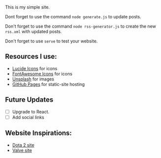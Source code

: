 This is my simple site.

Dont forget to use the command `node generate.js` to update posts.

Don't forget to use the command `node rss-generator.js` to create the new `rss.xml` with updated posts.

Don't forget to use `serve` to test your website.

## Resources I use:

- [Lucide Icons](https://lucide.dev/) for icons
- [FontAwesome Icons](https://fontawesome.com/) for icons
- [Unsplash](https://unsplash.com/) for images
- [GitHub Pages](https://docs.github.com/en/pages) for static-site hosting

## Future Updates

- [ ] Upgrade to React.
- [ ] Add social links

## Website Inspirations:

- [Dota 2 site](https://www.dota2.com/home)
- [Valve site](https://www.valvesoftware.com/en/)

